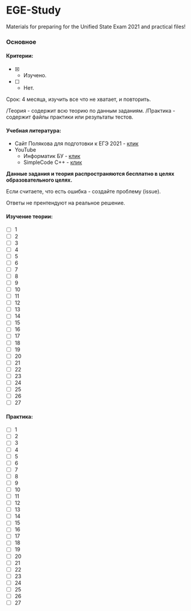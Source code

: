 # EGE-Study
Materials for preparing for the Unified State Exam 2021 and practical files!

### Основное

#### Критерии:
- [x] - Изучено.
- [ ] - Нет.

Срок: 4 месяца, изучить все что не хватает, и повторить.

/Теория - содержит всю теорию по данным заданиям.
/Практика - содержит файлы практики или результаты тестов.


#### Учебная литература:
- Сайт Полякова для подготовки к ЕГЭ 2021 - [клик](https://kpolyakov.spb.ru/school/ege.htm)
- YouTube
	- Информатик БУ - [клик](https://www.youtube.com/channel/UCmUcjDHUkIMhfqBfyHYXYuA)
	- SimpleCode C++ - [клик](https://www.youtube.com/watch?v=kRcbYLK3OnQ&list=PLQOaTSbfxUtCrKs0nicOg2npJQYSPGO9r)
	
**Данные задания и теория распространяются бесплатно в целях образовательного целях.**

Если считаете, что есть ошибка - создайте проблему (issue).
	
Ответы не прентендуют на реальное решение.
	
#### Изучение теории: 
- [ ] 1
- [ ] 2
- [ ] 3
- [ ] 4
- [ ] 5
- [ ] 6
- [ ] 7
- [ ] 8
- [ ] 9
- [ ] 10
- [ ] 11
- [ ] 12
- [ ] 13
- [ ] 14
- [ ] 15
- [ ] 16
- [ ] 17
- [ ] 18
- [ ] 19
- [ ] 20
- [ ] 21
- [ ] 22
- [ ] 23
- [ ] 24
- [ ] 25
- [ ] 26
- [ ] 27

#### Практика:
- [ ] 1
- [ ] 2
- [ ] 3
- [ ] 4
- [ ] 5
- [ ] 6
- [ ] 7
- [ ] 8
- [ ] 9
- [ ] 10
- [ ] 11
- [ ] 12
- [ ] 13
- [ ] 14
- [ ] 15
- [ ] 16
- [ ] 17
- [ ] 18
- [ ] 19
- [ ] 20
- [ ] 21
- [ ] 22
- [ ] 23
- [ ] 24
- [ ] 25
- [ ] 26
- [ ] 27
